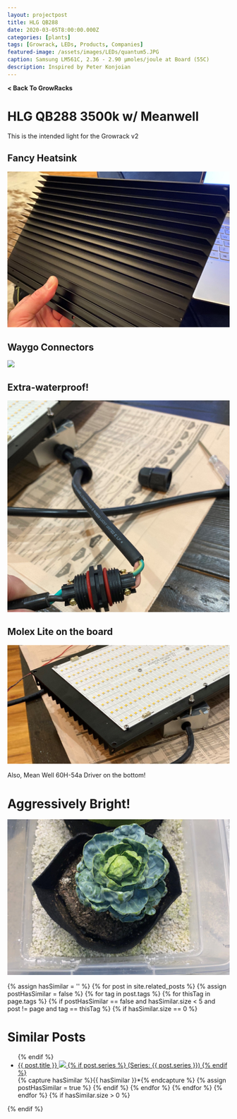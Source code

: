 ```yaml
---
layout: projectpost
title: HLG QB288 
date: 2020-03-05T8:00:00.000Z
categories: [plants]
tags: [Growrack, LEDs, Products, Companies]
featured-image: /assets/images/LEDs/quantum5.JPG
caption: Samsung LM561C, 2.36 - 2.90 μmoles/joule at Board (55C)
description: Inspired by Peter Konjoian
---
```

<a href='/growrack.html' style="text-decoration: none; font-weight: bolder;" class='postcrumb'> < Back To GrowRacks</a>

# HLG QB288 3500k w/ Meanwell
This is the intended light for the Growrack v2

## Fancy Heatsink  
<a data-fancybox="gallery" href="/assets/images/LEDs/quantum2.JPG">
<img class="projectimage" src="/assets/images/LEDs/quantum2.JPG"></a>

## Waygo Connectors
<a data-fancybox="gallery" href="/assets/images/LEDs/quantum4.JPG">
<img class="projectimage" src="/assets/images/LEDs/quantum4.JPG"></a>

## Extra-waterproof!
<a data-fancybox="gallery" href="/assets/images/LEDs/quantum6.JPG">
<img class="projectimage" src="/assets/images/LEDs/quantum6.JPG"></a>

## Molex Lite on the board
<a data-fancybox="gallery" href="/assets/images/LEDs/quantum5.JPG">
<img class="projectimage" src="/assets/images/LEDs/quantum5.JPG"></a>

Also, Mean Well 60H-54a Driver on the bottom!

# Aggressively Bright!
<a data-fancybox="gallery" href="/assets/images/growrack/rackv2_4">
<img class="projectimage" src="/assets/images/growrack/rackv2_4.JPG"></a>

{% assign hasSimilar = '' %}
{% for post in site.related_posts %}
{% assign postHasSimilar = false %}
{% for tag in post.tags %}
{% for thisTag in page.tags %}
{% if postHasSimilar == false and hasSimilar.size < 5 and post != page and tag == thisTag %}
{% if hasSimilar.size == 0 %}
# Similar Posts
<ul>
{% endif %}
<li class="relatedPost">
<a href="{{ site.url }}{{ post.url }}">{{ post.title }}
<img src="{{ post.featured-image }}" class='postlistimage' />
{% if post.series %}
(Series: {{ post.series }})
{% endif %}
</a>
</li>
{% capture hasSimilar %}{{ hasSimilar }}*{% endcapture %}
{% assign postHasSimilar = true %}
{% endif %}
{% endfor %}
{% endfor %}
{% endfor %}
{% if hasSimilar.size > 0 %}
</ul>
{% endif %}